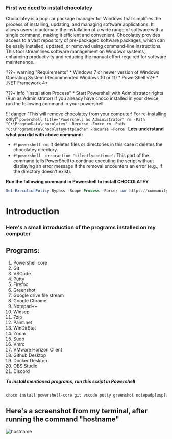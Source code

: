 

### First we need to install chocolatey


Chocolatey is a popular package manager for Windows that simplifies the process of installing, updating, and managing software applications. It allows users to automate the installation of a wide range of software with a single command, making it efficient and convenient. Chocolatey provides access to a vast repository of pre-packaged software packages, which can be easily installed, updated, or removed using command-line instructions. This tool streamlines software management on Windows systems, enhancing productivity and reducing the manual effort required for software maintenance.

???+ warning "Requirements"
    * Windows 7 or newer version of Windows Operating System (Recommended Windows 10 or 11)
    * PowerShell v2+
    * .NET Framework 4+ 

???+ info "Installation Process"
    * Start Powershell with Administrator rights (Run as Administrator)
    If you already have choco installed in your device, run the following command in your powershell 

!!! danger "This will remove chocolatey from your computer! For re-installing only!"
    ```powershell title="Powershell as Administrator"
    rm -Path "C:\ProgramData\chocolatey" -Recurse -Force
    rm -Path "C:\ProgramData\ChocolateyHttpCache" -Recurse -Force
    ```
**Lets understand what you did with above command:** 

- `#!powershell rm`: It deletes files or directories in this case it deletes the chocolatey directory.
- `#!powershell -erroraction 'silentlycontinue'`: This part of the command tells PowerShell to continue executing the script without displaying an error message if the removal encounters an error (e.g., if the directory doesn't exist).

**Run the following command in Powershell to install CHOCOLATEY**

```powershell
Set-ExecutionPolicy Bypass -Scope Process -Force; iwr https://community.chocolatey.org/install.ps1 -UseBasicParsing | iex
```

# Introduction
### Here's a small introduction of the programs installed on my computer

## Programs:
1. Powershell core
2. Git
3. VSCode
4. Putty
5. Firefox
6. Greenshot
7. Google drive file stream
8. Google Chrome
9. Notepad++
10. Winscp
11. 7zip
12. Paint.net
13. WinDirStat
14. Zoom
15. Sudo
16. Vmrc
17. VMware Horizon Client
18. Github Desktop
19. Docker Desktop
20. OBS Studio
21. Discord


***To install mentioned programs, run this script in Powershell***

```powershell

choco install powershell-core git vscode putty greenshot notepadplusplus winscp discord 7zip paint.net windirstat zoom sudo vmrc vmware-horizon-client github-desktop obs-studio docker-desktop google-drive-file-stream googlechrome curl powertoys -y

``` 


## Here's a screenshot from my terminal, after running the command "hostname"
![hostname](https://github.com/user-attachments/assets/cd6defc3-84f1-410c-b3d0-e404072ee2ac)
